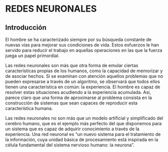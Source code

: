 <head>
<script type="text/x-mathjax-config">
    MathJax.Hub.Config({
      tex2jax: {
        skipTags: ['script', 'noscript', 'style', 'textarea', 'pre'],
        inlineMath: [['$','$']]
      }
    });
  </script>
  <script src="https://cdn.mathjax.org/mathjax/latest/MathJax.js?config=TeX-AMS-MML_HTMLorMML" type="text/javascript"></script>
</head>

# REDES NEURONALES

## Introducción
El hombre se ha caracterizado siempre por su búsqueda constante de nuevas vías
para mejorar sus condiciones de vida. Estos esfuerzos le han servido para reducir el
trabajo en aquellas operaciones en las que la fuerza juega un papel primordial. 

Las redes neuronales son más que otra forma de emular ciertas características
propias de los humanos, como la capacidad de memorizar y de asociar hechos. Si se
examinan con atención aquellos problemas que no pueden expresarse a través de un
algoritmo, se observará que todos ellos tienen una característica en común: la
experiencia. El hombre es capaz de resolver estas situaciones acudiendo a la experiencia
acumulada. Así, parece claro que una forma de aproximarse al problema consista en la
construcción de sistemas que sean capaces de reproducir esta característica humana.

Las redes neuronales no son más que un modelo artificial y simplificado del cerebro humano, que es el ejemplo más perfecto del que disponemos para un sistema que es capaz de adquirir conocimiento a través de la experiencia. Una red neuronal es “un nuevo sistema para el tratamiento de la información, cuya unidad básica de procesamiento está inspirada en la célula fundamental del sistema nervioso humano: la neurona”.

